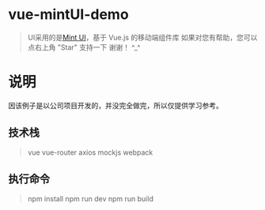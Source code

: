 # vue-mintUI-demo

> UI采用的是[Mint UI](http://mint-ui.github.io/#!/zh-cn)，基于 Vue.js 的移动端组件库
> 如果对您有帮助，您可以点右上角 "Star" 支持一下 谢谢！ ^_^

# 说明 

因该例子是以公司项目开发的，并没完全做完，所以仅提供学习参考。

## 技术栈

> vue
> vue-router
> axios
> mockjs
> webpack

## 执行命令

>npm install
>npm run dev
>npm run build

